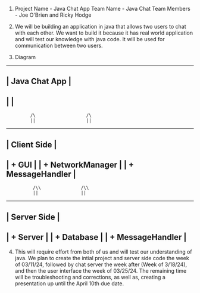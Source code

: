 1. Project Name - Java Chat App
   Team Name - Java Chat
   Team Members - Joe O'Brien and Ricky Hodge

2. We will be building an application in java that allows two users to chat with each other. We want to build it because it has real world application and will test our
   knowledge with java code. It will be used for communication between two users.

3. Diagram
---------------------------------------
|           Java Chat App             |
---------------------------------------
|                                     |
---------------------------------------
             /\                   /\
             ||                   ||
---------------------------------------
|          Client Side              |
---------------------------------------
|        + GUI                      |
|        + NetworkManager           |
|        + MessageHandler           |
---------------------------------------
              /\\               /\\
              ||                ||
---------------------------------------
|         Server Side              |
---------------------------------------
|        + Server                   |
|        + Database                 |
|        + MessageHandler           |
---------------------------------------

4. This will require effort from both of us and will test our understanding of java. We plan to create the intial project and server side code the week of 03/11/24,
   followed by chat server the week after (Week of 3/18/24), and then the user interface the week of 03/25/24. The remaining time will be troubleshooting and corrections,
   as well as, creating a presentation up until the April 10th due date.

   
